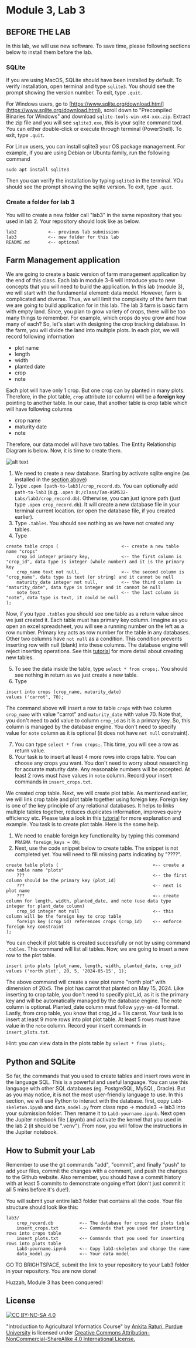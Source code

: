 # Module 3, Lab 3

## BEFORE THE LAB

In this lab, we will use new software. To save time, please following sections below to install them before the lab.

### SQLite

If you are using MacOS, SQLite should have been installed by default. To verify installation, open terminal and type `sqlite3`. You should see the prompt showing the version number. To exit, type `.quit`.

For Windows users, go to [https://www.sqlite.org/download.html](https://www.sqlite.org/download.html), scroll down to "Precompiled Binaries for Windows" and download `sqlite-tools-win-x64-xxx.zip`. Extract the zip file and you will see `sqlite3.exe`, this is your sqlite command tool. You can either double-click or execute through terminal (PowerShell). To exit, type `.quit`.

For Linux users, you can install sqlite3 your OS package management. For example, if you are using Debian or Ubuntu family, run the following command

```
sudo apt install sqlite3
```

Then you can verify the installation by typing `sqlite3` in the terminal. YOu should see the prompt showing the sqlite version. To exit, type `.quit`.

<!-- ### DBeaver -->

### Create a folder for lab 3

You will to create a new folder call "lab3" in the same repository that you used in lab 2. Your repository should look like as below.

```
lab2            <-- previous lab submission
lab3            <-- new folder for this lab
README.md       <-- optional
```

## Farm Management application

We are going to create a basic version of farm management application by the end of this class. Each lab in module 3-6 will introduce you to new concepts that you will need to build the application. In this lab (module 3), we will start with the fundamental element: data model. However, farm is complicated and diverse. Thus, we will limit the complexity of the farm that we are going to build application for in this lab. The lab 3 farm is basic farm with empty land. Since, you plan to grow variety of crops, there will be too many things to remember. For example, which crops do you grow and how many of each? So, let's start with designing the crop tracking database. In the farm, you will divide the land into multiple plots. In each plot, we will record following information

- plot name
- length
- width
- planted date
- crop
- note

Each plot will have only 1 crop. But one crop can by planted in many plots. Therefore, in the plot table, `crop` attribute (or column) will be a **foreign key** pointing to another table. In our case, that another table is crop table which will have following columns

- crop name
- maturity date
- note

Therefore, our data model will have two tables. The Entity Relationship Diagram is below. Now, it is time to create them.

![alt text](img/crop_record_erd.png)

1. We need to create a new database. Starting by activate sqlite engine (as installed in the [section above](#sqlite))
2. Type `.open [path-to-lab3]/crop_record.db`. You can optionally add `path-to-lab3` (e.g. `.open D:/class/Tam-ASM532-Labs/lab3/crop_record.db`). Otherwise, you can just ignore path (just type `.open crop_record.db`). It will create a new database file in your terminal current location. (or open the database file, if you created earlier).
3. Type `.tables`. You should see nothing as we have not created any tables.
4. Type

```
create table crops (                        <-- create a new table name "crops"
    crop_id integer primary key,            <-- the first column is "crop_id", data type is integer (whole number) and it is the primary key
    crop_name text not null,                <-- the second column is "crop_name", data type is text (or string) and it cannot be null
    maturity_date integer not null,         <-- the third column is "maturity_date", data type is integer and it cannot be null
    note text                               <-- the last column is "note", data type is text, it could be null
);
```

Now, if you type `.tables` you should see one table as a return value since we just created it. Each table must has primary key column. Imagine as you open an excel spreadsheet, you will see a running number on the left as a row number. Primary key acts as row number for the table in any databases. Other two columns have `not null` as a condition. This condition prevents inserting row with null (blank) into these columns. The database engine will reject inserting operations. See this [tutorial](https://www.sqlitetutorial.net/sqlite-create-table/) for more detail about creating new tables.

5. To see the data inside the table, type `select * from crops;`. You should see nothing in return as we just create a new table.
6. Type

```
insert into crops (crop_name, maturity_date)
values ('carrot', 70);
```

The command above will insert a row to table `crops` with two column `crop_name` with value "carrot" and `maturity_date` with value 70. Note that, you don't need to add value to column `crop_id` as it is a primary key. So, this column is managed by the database engine. You don't need to specify value for `note` column as it is optional (it does not have `not null` constraint).

7. You can type `select * from crops;`. This time, you will see a row as return value.
8. Your task is to insert at least 4 more rows into crops table. You can choose any crops you want. You don't need to worry about researching for accurate maturity date. Any reasonable numbers will be accepted. At least 2 rows must have values in `note` column. Record your insert commands in `insert_crops.txt`.

We created crop table. Next, we will create plot table. As mentioned earlier, we will link crop table and plot table together using foreign key. Foreign key is one of the key principle of any relational databases. It helps to links multiple tables together, reduces duplicates information, improves query efficiency etc. Please take a look in this [tutorial](https://learnsql.com/blog/why-use-foreign-key-in-sql/) for more explanation and example. You task is to create plot table. Here is the some help.

1. We need to enable foreign key functionality by typing this command `PRAGMA foreign_keys = ON;`
2. Next, use the code snippet below to create table. The snippet is not completed yet. You will need to fill missing parts indicating by "????".

```
create table plots (                                    <-- create a new table name "plots"
    ???                                                 <-- the first column should be the primary key (plot_id)
    ???                                                 <-- next is plot name
    ???                                                 <-- create column for length, width, planted_date, and note (use data type integer for plant_date column)
    crop_id integer not null                            <-- this column will be the foreign key to crop table
    foreign key (crop_id) references crops (crop_id)    <-- enforce foreign key constraint
);
```

You can check if plot table is created successfully or not by using command `.tables`. This command will list all tables. Now, we are going to insert a new row to the plot table.

```
insert into plots (plot_name, length, width, planted_date, crop_id)
values ('north plot', 20, 5, '2024-05-15', 1);
```

The above command will create a new plot name "north plot" with dimension of 20x5. The plot has carrot that planted on May 15, 2024. Like inserting to crop table, you don't need to specify plot_id, as it is the primary key and will be automatically managed by the database engine. The note column is optional. Planted_date column must follow `yyyy-mm-dd` format. Lastly, from crop table, you know that crop_id = 1 is carrot. Your task is to insert at least 9 more rows into plot plot table. At least 5 rows must have value in the `note` column. Record your insert commands in `insert_plots.txt`.

Hint: you can view data in the plots table by `select * from plots;`.

## Python and SQLite

So far, the commands that you used to create tables and insert rows were in the language SQL. This is a powerful and useful language. You can use this language with other SQL databases (eg. PostgreSQL, MySQL, Oracle). But as you may notice, it is not the most user-friendly language to use. In this section, we will use Python to interact with the database. first, copy `Lab3-skeleton.ipynb` and `data_model.py` from class repo -> module3 -> lab3 into your submission folder. Then rename it to `Lab3-yourname.ipynb`. Next open the Jupiter notebook file (.ipynb) and activate the kernel that you used in the lab 2 (it should be ".venv"). From now, you will follow the instructions in the Jupiter notebook.

## How to Submit your Lab

Remember to use the git commands "add", "commit", and finally "push" to add your files, commit the changes with a comment, and push the changes to the Github website. Also remember, you should have a commit history with at least 5 commits to demonstrate ongoing effort (don't just commit it all 5 mins before it's due!).

You will submit your entire lab3 folder that contains all the code. Your file structure should look like this:

```
lab3/
    crop_record.db          <-- The database for crops and plots table
    insert_crops.txt        <-- Commands that you used for inserting rows into crops table
    insert_plots.txt        <-- Commands that you used for inserting rows into plots table
    Lab3-yourname.ipynb     <-- Copy lab3-skeleton and change the name
    data_model.py           <-- Your data model
```

GO TO BRIGHTSPACE, submit the link to your repository to your Lab3 folder in your repository. You are now done!

Huzzah, Module 3 has been conquered!

## License

[![CC BY-NC-SA 4.0][cc-by-nc-sa-shield]][cc-by-nc-sa]

<!-- This work is licensed under a
[Creative Commons Attribution-NonCommercial-ShareAlike 4.0 International License][cc-by-nc-sa].

[![CC BY-NC-SA 4.0][cc-by-nc-sa-image]][cc-by-nc-sa] -->

[cc-by-nc-sa]: http://creativecommons.org/licenses/by-nc-sa/4.0/
[cc-by-nc-sa-image]: https://licensebuttons.net/l/by-nc-sa/4.0/88x31.png

[cc-by-nc-sa-shield]: https://img.shields.io/badge/License-CC%20BY--NC--SA%204.0-lightgrey.svg

"Introduction to Agricultural Informatics Course" by [Ankita Raturi, Purdue University](https://github.com/ag-informatics/ag-informatics-course) is licensed under [Creative Commons Attribution-NonCommercial-ShareAlike 4.0 International License.](http://creativecommons.org/licenses/by-nc-sa/4.0/)
